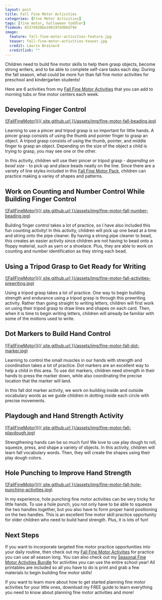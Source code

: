 ```yaml
---
layout: post
title: Fall Fine Motor Activities
categories: [Fine Motor Activities]
tags: [fine motor, halloween toddler]
flodesk: 65374920be19019fdd96d794
image:
  feature: fall-fine-motor-activities-feature.jpg
  teaser: fall-fine-motor-activities-teaser.jpg
  credit: Laurin Brainard
  creditlink: ""
---
```

Children need to build fine motor skills to help them grasp objects, become strong writers, and to be able to complete self-care tasks each day. During the fall season, what could be more fun than fall fine motor activities for preschool and kindergarten students! 

Here are 6 activities from my [Fall Fine Motor Activities](https://www.teacherspayteachers.com/Product/Fall-Fine-Motor-Skills-Activities-Hole-Punch-Tracing-Prewriting-Playdough-More-8039943?st=41030671373b72ebc21c69d36073ba04&utm_source=PB%20Blog&utm_campaign=Fine%20Motor%20Activities) that you can add to morning tubs or fine motor centers each week. 

## Developing Finger Control

[![FallFineMotor]({{ site.github.url }}/assets/img/fine-motor-fall-beading.jpg)](https://www.teacherspayteachers.com/Product/Fall-Fine-Motor-Skills-Activities-Hole-Punch-Tracing-Prewriting-Playdough-More-8039943?st=41030671373b72ebc21c69d36073ba04&utm_source=PB%20Blog&utm_campaign=Fine%20Motor%20Activities)

Learning to use a pincer and tripod grasp is so important for little hands. A pincer grasp consists of using the thumb and pointer finger to grasp an object. A tripod grasp consists of using the thumb, pointer, and middle finger to grasp an object. Depending on the size of the object a child is trying to grasp, you may see one or the other. 

In this activity, children will use their pincer or tripod grasp - _depending on bead size_ - to pick up and place beads neatly on the line. Since there are a variety of line styles included in this [Fall Fine Motor Pack](https://www.teacherspayteachers.com/Product/Fall-Fine-Motor-Skills-Activities-Hole-Punch-Tracing-Prewriting-Playdough-More-8039943?st=41030671373b72ebc21c69d36073ba04&utm_source=PB%20Blog&utm_campaign=Fine%20Motor%20Activities), children can practice making a variey of shapes and patterns.

## Work on Counting and Number Control While Building Finger Control

[![FallFineMotor]({{ site.github.url }}/assets/img/fine-motor-fall-number-beading.jpg)](https://www.teacherspayteachers.com/Product/Fall-Fine-Motor-Skills-Activities-Hole-Punch-Tracing-Prewriting-Playdough-More-8039943?st=41030671373b72ebc21c69d36073ba04&utm_source=PB%20Blog&utm_campaign=Fine%20Motor%20Activities)

Building finger control takes a lot of practice, so I have also included this fun counting activity! In this activity, children will pick up one bead at a time and string onto the pipe cleaner. By having a strong pipe cleaner to bead, this creates an easier activity since children are not having to bead onto a floppy material, such as yarn or a shoelace. Plus, they are able to work on counting and number identification as they string each bead.

## Using a Tripod Grasp to Get Ready for Writing

[![FallFineMotor]({{ site.github.url }}/assets/img/fine-motor-fall-activities-prewriting.jpg)](https://www.teacherspayteachers.com/Product/Fall-Fine-Motor-Skills-Activities-Hole-Punch-Tracing-Prewriting-Playdough-More-8039943?st=41030671373b72ebc21c69d36073ba04&utm_source=PB%20Blog&utm_campaign=Fine%20Motor%20Activities)

Using a tripod grasp takes a lot of practice. One way to begin building strength and endurance using a tripod grasp is through this prewriting activity. Rather than going straight to writing letters, children will first work on using their tripod grasp to draw lines and shapes on each card. Then, when it is time to begin writing letters, children will already be familiar with some of the motions used to write.

## Dot Markers to Build Hand Control

[![FallFineMotor]({{ site.github.url }}/assets/img/fine-motor-fall-dot-marker.jpg)](https://www.teacherspayteachers.com/Product/Fall-Fine-Motor-Skills-Activities-Hole-Punch-Tracing-Prewriting-Playdough-More-8039943?st=41030671373b72ebc21c69d36073ba04&utm_source=PB%20Blog&utm_campaign=Fine%20Motor%20Activities)

Learning to control the small muscles in our hands with strength and coordination takes a lot of practice. Dot markers are an excellent way to help a child in this area. To use dot markers, children need strength in their hands to press the marker down, while also coordinating the precise location that the marker will land. 

In this fall dot marker activity, we work on building inside and outside vocabulary words as we guide children in dotting inside each circle with precise movements. 

## Playdough and Hand Strength Activity

[![FallFineMotor]({{ site.github.url }}/assets/img/fine-motor-fall-playdough.jpg)](https://www.teacherspayteachers.com/Product/Fall-Fine-Motor-Skills-Activities-Hole-Punch-Tracing-Prewriting-Playdough-More-8039943?st=41030671373b72ebc21c69d36073ba04&utm_source=PB%20Blog&utm_campaign=Fine%20Motor%20Activities)

Strengthening hands can be so much fun! We love to use play dough to roll, squeeze, press, and shape a variety of objects. In this activity, children will learn fall vocabulary words. Then, they will create the shapes using their play dough colors. 

## Hole Punching to Improve Hand Strength

[![FallFineMotor]({{ site.github.url }}/assets/img/fine-motor-fall-hole-punching-activities.jpg)](https://www.teacherspayteachers.com/Product/Fall-Fine-Motor-Skills-Activities-Hole-Punch-Tracing-Prewriting-Playdough-More-8039943?st=41030671373b72ebc21c69d36073ba04&utm_source=PB%20Blog&utm_campaign=Fine%20Motor%20Activities)

In my experience, hole punching fine motor activities can be very tricky for little hands. To use a hole punch, you not only have to be able to squeeze the two handles together, but you also have to form proper hand positioning on the two handles. This is an excellent fine motor skill practice opportunity for older children who need to build hand strength. Plus, it is lots of fun!

## Next Steps

If you want to incorporate targeted fine motor practice opportunities into your daily routine, then check out my [Fall Fine Motor Activities](https://www.teacherspayteachers.com/Product/Fall-Fine-Motor-Skills-Activities-Hole-Punch-Tracing-Prewriting-Playdough-More-8039943?st=41030671373b72ebc21c69d36073ba04&utm_source=PB%20Blog&utm_campaign=Fine%20Motor%20Activities) for practice you can use all season long. You can also check out my [Seasonal Fine Motor Activities Bundle](https://www.teacherspayteachers.com/Product/Fall-and-Winter-Fine-Motor-Skills-Activities-All-Seasons-GROWING-BUNDLE-7240892?utm_source=PB%20Blog&utm_campaign=Spring%20Fine%20Motor%20Post) for activities you can use the entire school year! All printables are included so all you have to do is print and grab a few materials to begin building fine motor skills!

If you want to learn more about how to get started planning fine motor activities for your little ones, download my FREE guide to learn everything you need to know about planning fine motor activities and more!